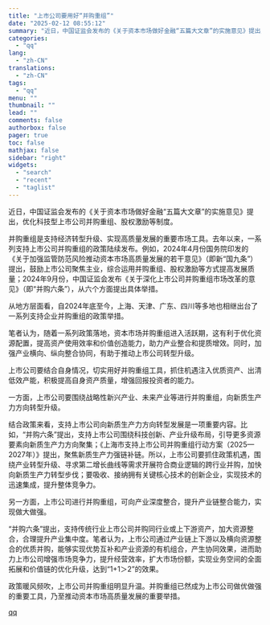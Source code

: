 ```yaml
---
title: "上市公司要用好“并购重组”"
date: "2025-02-12 08:55:12"
summary: "近日，中国证监会发布的《关于资本市场做好金融“五篇大文章”的实施意见》提出，优化科技型上市公司并..."
categories:
  - "qq"
lang:
  - "zh-CN"
translations:
  - "zh-CN"
tags:
  - "qq"
menu: ""
thumbnail: ""
lead: ""
comments: false
authorbox: false
pager: true
toc: false
mathjax: false
sidebar: "right"
widgets:
  - "search"
  - "recent"
  - "taglist"
---
```


近日，中国证监会发布的《关于资本市场做好金融“五篇大文章”的实施意见》提出，优化科技型上市公司并购重组、股权激励等制度。

并购重组是支持经济转型升级、实现高质量发展的重要市场工具。去年以来，一系列支持上市公司并购重组的政策陆续发布。例如，2024年4月份国务院印发的《关于加强监管防范风险推动资本市场高质量发展的若干意见》（即新“国九条”）提出，鼓励上市公司聚焦主业，综合运用并购重组、股权激励等方式提高发展质量；2024年9月份，中国证监会发布《关于深化上市公司并购重组市场改革的意见》（即“并购六条”），从六个方面提出具体举措。

从地方层面看，自2024年底至今，上海、天津、广东、四川等多地也相继出台了一系列支持企业并购重组的政策举措。

笔者认为，随着一系列政策落地，资本市场并购重组进入活跃期，这有利于优化资源配置，提高资产使用效率和价值创造能力，助力产业整合和提质增效。同时，加强产业横向、纵向整合协同，有助于推动上市公司转型升级。

上市公司要结合自身情况，切实用好并购重组工具，抓住机遇注入优质资产、出清低效产能，积极提高自身资产质量，增强回报投资者的能力。

一方面，上市公司要围绕战略性新兴产业、未来产业等进行并购重组，向新质生产力方向转型升级。

结合政策来看，支持上市公司向新质生产力方向转型发展是一项重要内容。比如，“并购六条”提出，支持上市公司围绕科技创新、产业升级布局，引导更多资源要素向新质生产力方向聚集；《上海市支持上市公司并购重组行动方案（2025—2027年）》提出，聚焦新质生产力强链补链。所以，上市公司要抓住政策机遇，围绕产业转型升级、寻求第二增长曲线等需求开展符合商业逻辑的跨行业并购，加快向新质生产力转型步伐；要吸收、接纳拥有关键核心技术的创新企业，实现技术的迅速集成，提升整体竞争力。

另一方面，上市公司进行并购重组，可向产业深度整合，提升产业链整合能力，实现做大做强。

“并购六条”提出，支持传统行业上市公司并购同行业或上下游资产，加大资源整合，合理提升产业集中度。笔者认为，上市公司通过产业链上下游以及横向资源整合的优质并购，能够实现优势互补和产业资源的有机组合，产生协同效果，进而助力上市公司增强市场竞争力，提升经营效率，扩大市场份额，实现业务空间的全面拓展和价值链的优化升级，达到“1+1＞2”的效果。

政策暖风频吹，上市公司并购重组明显升温。并购重组已然成为上市公司做优做强的重要工具，乃至推动资本市场高质量发展的重要举措。

[qq](https://new.qq.com/rain/a/20250212A01T7V00)
